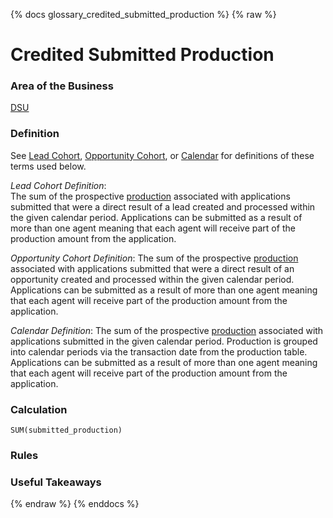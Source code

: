 {% docs glossary_credited_submitted_production %}
{% raw %}

<a name="credited_submitted_production"></a>
# Credited Submitted Production

### Area of the Business
[DSU](#!/exposure/docs.business_glossary.glossary#DSU)

### Definition
See [Lead Cohort](#!/exposure/docs.business_glossary.glossary#lead_cohort_reports),
[Opportunity Cohort](#!/exposure/docs.business_glossary.glossary#opportunity_cohort_reports),
or [Calendar](#!/exposure/docs.business_glossary.glossary#calendar_reports)
for definitions of these terms used below. 

_Lead Cohort Definition_:  
The sum of the prospective [production](#!/exposure/docs.business_glossary.glossary#production)
associated with applications submitted that were a direct result of a lead created and processed 
within the given calendar period. Applications can be submitted as a result of more than one agent 
meaning that each agent will receive part of the production amount from the application.

_Opportunity Cohort Definition_: 
The sum of the prospective [production](#!/exposure/docs.business_glossary.glossary#production) 
associated with applications submitted that were a direct result of an opportunity created and 
processed within the given calendar period. Applications can be submitted as a result of more than 
one agent meaning that each agent will receive part of the production amount from the application.

_Calendar Definition_: 
The sum of the prospective [production](#!/exposure/docs.business_glossary.glossary#production)
associated with applications submitted in the given calendar period. Production is grouped into 
calendar periods via the transaction date from the production table. Applications can be submitted 
as a result of more than one agent meaning that each agent will receive part of the production 
amount from the application.

### Calculation
`SUM(submitted_production)`

### Rules


### Useful Takeaways


{% endraw %}
{% enddocs %}